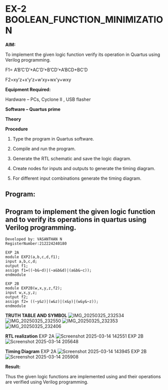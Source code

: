 # EX-2 BOOLEAN_FUNCTION_MINIMIZATION

**AIM:**

To implement the given logic function verify its operation in Quartus using Verilog programming.

F1= A’B’C’D’+AC’D’+B’CD’+A’BCD+BC’D 

F2=xy’z+x’y’z+w’xy+wx’y+wxy

**Equipment Required:**

Hardware – PCs, Cyclone II , USB flasher

**Software – Quartus prime**

**Theory**


**Procedure**

1.	Type the program in Quartus software.

2.	Compile and run the program.

3.	Generate the RTL schematic and save the logic diagram.

4.	Create nodes for inputs and outputs to generate the timing diagram.

5.	For different input combinations generate the timing diagram.


## Program:


## Program to implement the given logic function and to verify its operations in quartus using Verilog programming. 
```
Developed by: VASANTHAN N
RegisterNumber:212224240180
```
```
EXP 2A
module EXP2(a,b,c,d,f1);
input a,b,c,d;
output f1;
assign f1=((~b&~d)|(~a&b&d)|(a&b&~c));
endmodule
```
```
EXP 2B
module EXP2B(w,x,y,z,f2);
input w,x,y,z;
output f2;
assign f2= ((~y&z)|(w&z)|(x&y)|(w&y&~z));
endmodule
```
**TRUTH TABLE AND SYMBOL**
![IMG_20250325_232534](https://github.com/user-attachments/assets/6c0132be-1b92-4823-a764-c536aaa565ea)
![IMG_20250325_232550](https://github.com/user-attachments/assets/940efdfe-fba2-4b6a-a45f-fc9b03026a9d)
![IMG_20250325_232353](https://github.com/user-attachments/assets/a9c37fda-db88-4cb7-bd8c-c73268c98daa)
![IMG_20250325_232406](https://github.com/user-attachments/assets/9ead9c88-2090-422f-b502-ea7f7315d8d1)


**RTL realization**
EXP 2A
![Screenshot 2025-03-14 142551](https://github.com/user-attachments/assets/b1d1b319-6438-4305-b914-63dafe7f3c1a)
EXP 2B
![Screenshot 2025-03-14 205648](https://github.com/user-attachments/assets/edaaa47b-3a3e-465b-b9f3-b70935a75357)

**Timing Diagram**
EXP 2A
![Screenshot 2025-03-14 143945](https://github.com/user-attachments/assets/30e1b496-6674-491d-ad62-409390ddec5a)
EXP 2B
![Screenshot 2025-03-14 205908](https://github.com/user-attachments/assets/f6d462f8-c65b-428b-8f99-f42b5777307d)

**Result:**

Thus the given logic functions are implemented using and their operations are verified using Verilog programming.

